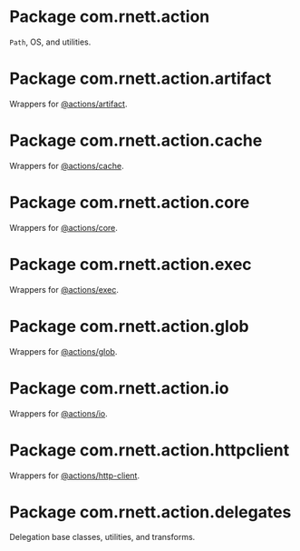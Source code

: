 # Package com.rnett.action

`Path`, OS, and utilities.

# Package com.rnett.action.artifact

Wrappers for [@actions/artifact](https://github.com/actions/toolkit/blob/main/packages/artifact).

# Package com.rnett.action.cache

Wrappers for [@actions/cache](https://github.com/actions/toolkit/blob/main/packages/cache).

# Package com.rnett.action.core

Wrappers for [@actions/core](https://github.com/actions/toolkit/blob/main/packages/core).

# Package com.rnett.action.exec

Wrappers for [@actions/exec](https://github.com/actions/toolkit/blob/main/packages/exec).

# Package com.rnett.action.glob

Wrappers for [@actions/glob](https://github.com/actions/toolkit/blob/main/packages/glob).

# Package com.rnett.action.io

Wrappers for [@actions/io](https://github.com/actions/toolkit/blob/main/packages/io).

# Package com.rnett.action.httpclient

Wrappers for [@actions/http-client](https://github.com/actions/http-client).

# Package com.rnett.action.delegates

Delegation base classes, utilities, and transforms.